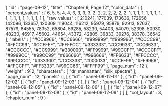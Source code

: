 {
  "id" : "page-09-12",
  "title" : "Chapter 9, Page 12",
  "color_data" : {
    "percent_values" : [
      6,
      5,
      5,
      4,
      4,
      3,
      3,
      3,
      3,
      2,
      2,
      2,
      2,
      2,
      2,
      2,
      1,
      1,
      1,
      1,
      1,
      1,
      1,
      1,
      1,
      1,
      1,
      1,
      1,
      1,
      1,
      1,
      1
    ],
    "raw_values" : [
      210241,
      177039,
      173636,
      172656,
      142096,
      133657,
      120309,
      119044,
      116212,
      95979,
      95879,
      92913,
      87637,
      87579,
      84555,
      78352,
      65804,
      59285,
      58230,
      54403,
      54079,
      52398,
      50930,
      48230,
      46917,
      45602,
      44654,
      43372,
      42805,
      39833,
      39276,
      38378,
      36542
    ],
    "labels" : [
      "#CC9966",
      "#CC6666",
      "#999999",
      "#999966",
      "#CCCC99",
      "#FFCC99",
      "#CCFFFF",
      "#FFFFCC",
      "#333333",
      "#CC9933",
      "#CC6633",
      "#CCCCCC",
      "#CC9999",
      "#330000",
      "#FF9999",
      "#99CCFF",
      "#CCCCFF",
      "#9999CC",
      "#99CC99",
      "#666666",
      "#996666",
      "#FF6633",
      "#FFCCCC",
      "#99CCCC",
      "#333300",
      "#CC3333",
      "#000033",
      "#CCFF99",
      "#FF9966",
      "#FFCCFF",
      "#FF3333",
      "#99CC66",
      "#FFFF99"
    ],
    "page_num" : 12
  },
  "weight" : 912,
  "characters" : [
    "dr_manhattan",
    "silk_spectre"
  ],
  "page_num" : 12,
  "panels" : [
    [
      {
        "id" : "panel-09-12-01"
      },
      {
        "id" : "panel-09-12-02"
      },
      {
        "id" : "panel-09-12-03"
      }
    ],
    [
      {
        "id" : "panel-09-12-04"
      },
      {
        "id" : "panel-09-12-05"
      },
      {
        "id" : "panel-09-12-06"
      }
    ],
    [
      {
        "id" : "panel-09-12-07"
      },
      {
        "id" : "panel-09-12-08"
      },
      {
        "id" : "panel-09-12-09"
      }
    ]
  ],
  "col_layout" : 3,
  "chapter_num" : 9
}

